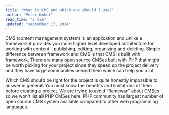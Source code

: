```yaml
---
title: "What is CMS and which one should I use?"
author: "Peter Kokot"
read_time: "2 min"
updated: "september 17, 2014"
---
```


CMS (content management system) is an application and unlike a framework it provides you more higher level developed architecture for working
with content - publishing, editing, organizing and deleting. Simple difference between framework and CMS is that CMS is built with framework.
There are many open source CMSes built with PHP that might be worth picking for your project since they speed up the project delivery and they
have large communities behind them which can help you a lot.

Which CMS should be right for the project is quite honestly impossible to answer in general. You must know the benefits and limitations of them before
creating a project. We are trying to avoid "flamewar" about CMSes so we won't list all PHP CMSes here. PHP community has largest number of open source
CMS system available compared to other web programming languages.

